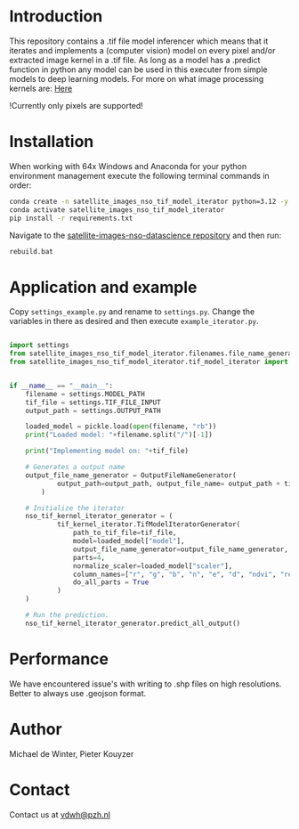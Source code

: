 # Introduction

This repository contains a .tif file  model inferencer which means that it iterates and implements a (computer vision) model on every pixel and/or extracted image kernel in a .tif file.
As long as a model has a .predict function in python any model can be used in this executer from simple models to deep learning models.
For more on what image processing kernels are: [Here](<https://en.wikipedia.org/wiki/Kernel_(image_processing)>)

!Currently only pixels are supported!

# Installation

When working with 64x Windows and Anaconda for your python environment management execute the following terminal commands in order:

```sh
conda create -n satellite_images_nso_tif_model_iterator python=3.12 -y
conda activate satellite_images_nso_tif_model_iterator
pip install -r requirements.txt
```

Navigate to the [satellite-images-nso-datascience repository](https://github.com/Provincie-Zuid-Holland/satellite-images-nso-datascience) and then run:

```sh
rebuild.bat
```


# Application and example

Copy `settings_example.py` and rename to `settings.py`. Change the variables in there as desired and then execute `example_iterator.py`.


```python

import settings
from satellite_images_nso_tif_model_iterator.filenames.file_name_generator import OutputFileNameGenerator
from satellite_images_nso_tif_model_iterator.tif_model_iterator import TifModelIteratorGenerator


if __name__ == "__main__":
    filename = settings.MODEL_PATH
    tif_file = settings.TIF_FILE_INPUT
    output_path = settings.OUTPUT_PATH

    loaded_model = pickle.load(open(filename, "rb"))
    print("Loaded model: "+filename.split("/")[-1])

    print("Implementing model on: "+tif_file)

    # Generates a output name
    output_file_name_generator = OutputFileNameGenerator(
            output_path=output_path, output_file_name= output_path + tif_file.split("/")[-1].replace(".tif", ".geojson")
        )

    # Initialize the iterator
    nso_tif_kernel_iterator_generator = (
            tif_kernel_iterator.TifModelIteratorGenerator(
                path_to_tif_file=tif_file,
                model=loaded_model["model"],
                output_file_name_generator=output_file_name_generator,
                parts=4,
                normalize_scaler=loaded_model["scaler"],
                column_names=["r", "g", "b", "n", "e", "d", "ndvi", "re_ndvi"],
                do_all_parts = True
            )
    )

    # Run the prediction.
    nso_tif_kernel_iterator_generator.predict_all_output()


```
# Performance

We have encountered issue's with writing to .shp files on high resolutions.
Better to always use .geojson format.

# Author

Michael de Winter, Pieter Kouyzer

# Contact

Contact us at vdwh@pzh.nl
